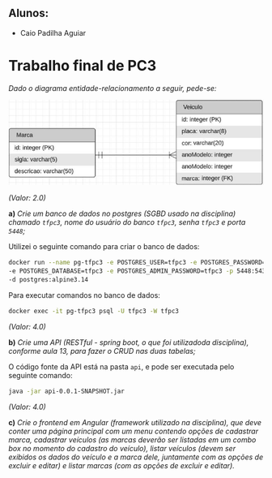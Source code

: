 ## Alunos:
- Caio Padilha Aguiar

# **Trabalho final de PC3**

*Dado o diagrama entidade-relacionamento a seguir, pede-se:*

![Diagrama entidade-relacionamento](diagrama.png)

*(Valor: $2.0$)*

**a)** *Crie um banco de dados no postgres (SGBD usado na disciplina) chamado ``tfpc3``, nome do usuário do banco ``tfpc3``, senha ``tfpc3`` e porta ``5448``;*

Utilizei o seguinte comando para criar o banco de dados:
```sh
docker run --name pg-tfpc3 -e POSTGRES_USER=tfpc3 -e POSTGRES_PASSWORD=tfpc3 \
-e POSTGRES_DATABASE=tfpc3 -e POSTGRES_ADMIN_PASSWORD=tfpc3 -p 5448:5432 \
-d postgres:alpine3.14
```

Para executar comandos no banco de dados:
```sh
docker exec -it pg-tfpc3 psql -U tfpc3 -W tfpc3
```

*(Valor: $4.0$)*

**b)** *Crie uma API (RESTful - spring boot, o que foi utilizadoda disciplina), conforme aula 13, para fazer o CRUD nas duas tabelas;*

O código fonte da API está na pasta ``api``, e pode ser executada pelo seguinte comando:
```sh
java -jar api-0.0.1-SNAPSHOT.jar
```

*(Valor: $4.0$)*

**c)** *Crie o frontend em Angular (framework utilizado na disciplina), que deve conter uma página principal com um menu contendo opções de cadastrar marca, cadastrar veículos (as marcas deverão ser listadas em um combo box no momento do cadastro do veículo), listar veículos (devem ser exibidos os dados do veículo e a marca dele, juntamente com as opções de excluir e editar) e listar marcas (com as opções de excluir e editar).*
